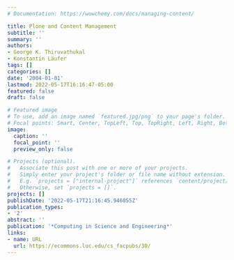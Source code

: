 ```yaml
---
# Documentation: https://wowchemy.com/docs/managing-content/

title: Plone and Content Management
subtitle: ''
summary: ''
authors:
- George K. Thiruvathukal
- Konstantin Läufer
tags: []
categories: []
date: '2004-01-01'
lastmod: 2022-05-17T16:16:47-05:00
featured: false
draft: false

# Featured image
# To use, add an image named `featured.jpg/png` to your page's folder.
# Focal points: Smart, Center, TopLeft, Top, TopRight, Left, Right, BottomLeft, Bottom, BottomRight.
image:
  caption: ''
  focal_point: ''
  preview_only: false

# Projects (optional).
#   Associate this post with one or more of your projects.
#   Simply enter your project's folder or file name without extension.
#   E.g. `projects = ["internal-project"]` references `content/project/deep-learning/index.md`.
#   Otherwise, set `projects = []`.
projects: []
publishDate: '2022-05-17T21:16:45.946055Z'
publication_types:
- '2'
abstract: ''
publication: '*Computing in Science and Engineering*'
links:
- name: URL
  url: https://ecommons.luc.edu/cs_facpubs/30/
---
```

